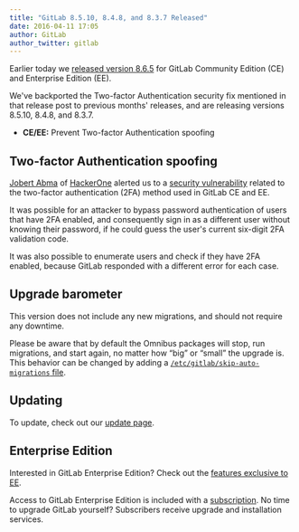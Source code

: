 ```yaml
---
title: "GitLab 8.5.10, 8.4.8, and 8.3.7 Released"
date: 2016-04-11 17:05
author: GitLab
author_twitter: gitlab
---
```


Earlier today we [released version 8.6.5][8-6-5] for GitLab Community Edition
(CE) and Enterprise Edition (EE).

We've backported the Two-factor Authentication security fix mentioned in that
release post to previous months' releases, and are releasing versions 8.5.10,
8.4.8, and 8.3.7.

[8-6-5]: /2016/04/11/gitlab-8-dot-6-dot-5-released/

<!-- more -->

- **CE/EE:** Prevent Two-factor Authentication spoofing

## Two-factor Authentication spoofing

[Jobert Abma](https://twitter.com/jobertabma) of [HackerOne](https://hackerone.com/jobert)
alerted us to a [security vulnerability] related to the two-factor authentication
(2FA) method used in GitLab CE and EE.

It was possible for an attacker to bypass password authentication of users that
have 2FA enabled, and consequently sign in as a different user without knowing
their password, if he could guess the user's current six-digit 2FA validation
code.

It was also possible to enumerate users and check if they have 2FA enabled,
because GitLab responded with a different error for each case.

[security vulnerability]: https://gitlab.com/gitlab-org/gitlab-ce/issues/14900

## Upgrade barometer

This version does not include any new migrations, and should not require
any downtime.

Please be aware that by default the Omnibus packages will stop, run migrations,
and start again, no matter how “big” or “small” the upgrade is. This behavior
can be changed by adding a [`/etc/gitlab/skip-auto-migrations`
file](http://doc.gitlab.com/omnibus/update/README.html).

## Updating

To update, check out our [update page](https://about.gitlab.com/update).

## Enterprise Edition

Interested in GitLab Enterprise Edition? Check out the [features exclusive to
EE](https://about.gitlab.com/features/#enterprise).

Access to GitLab Enterprise Edition is included with a [subscription](https://about.gitlab.com/products/).
No time to upgrade GitLab yourself? Subscribers receive upgrade and installation
services.
